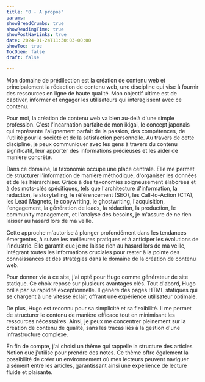 ```yaml
---
title: "0 - A propos"
params:
showBreadCrumbs: true
showReadingTime: true
showPostNavLinks: true
date: 2024-01-24T11:30:03+00:00
showToc: true
TocOpen: false
draft: false

---
```

Mon domaine de prédilection est la création de contenu web et principalement la rédaction de contenu web, une discipline qui vise à fournir des ressources en ligne de haute qualité. Mon objectif ultime est de captiver, informer et engager les utilisateurs qui interagissent avec ce contenu.

Pour moi, la création de contenu web va bien au-delà d'une simple profession. C'est l'incarnation parfaite de mon ikigai, le concept japonais qui représente l'alignement parfait de la passion, des compétences, de l'utilité pour la société et de la satisfaction personnelle. Au travers de cette discipline, je peux communiquer avec les gens à travers du contenu significatif, leur apporter des informations précieuses et les aider de manière concrète.

Dans ce domaine, la taxonomie occupe une place centrale. Elle me permet de structurer l'information de manière méthodique, d'organiser les données et de les hiérarchiser. Grâce à des taxonomies soigneusement élaborées et à des mots-clés spécifiques, tels que l'architecture d'information, la rédaction, le storytelling, le référencement (SEO), les Call-to-Action (CTA), les Lead Magnets, le copywriting, le ghostwriting, l'acquisition, l'engagement, la génération de leads, la rédaction, la production, le community management, et l'analyse des besoins, je m'assure de ne rien laisser au hasard lors de ma veille.

Cette approche m'autorise à plonger profondément dans les tendances émergentes, à suivre les meilleures pratiques et à anticiper les évolutions de l'industrie. Elle garantit que je ne laisse rien au hasard lors de ma veille, intégrant toutes les informations cruciales pour rester à la pointe des connaissances et des stratégies dans le domaine de la création de contenu web.

Pour donner vie à ce site, j'ai opté pour Hugo comme générateur de site statique. Ce choix repose sur plusieurs avantages clés. Tout d'abord, Hugo brille par sa rapidité exceptionnelle. Il génère des pages HTML statiques qui se chargent à une vitesse éclair, offrant une expérience utilisateur optimale.

De plus, Hugo est reconnu pour sa simplicité et sa flexibilité. Il me permet de structurer le contenu de manière efficace tout en minimisant les ressources nécessaires. Ainsi, je peux me concentrer pleinement sur la création de contenu de qualité, sans les tracas liés à la gestion d'une infrastructure complexe.

En fin de compte, j'ai choisi un thème qui rappelle la structure des articles Notion que j'utilise pour prendre des notes. Ce thème offre également la possibilité de créer un environnement où mes lecteurs peuvent naviguer aisément entre les articles, garantissant ainsi une expérience de lecture fluide et plaisante.
